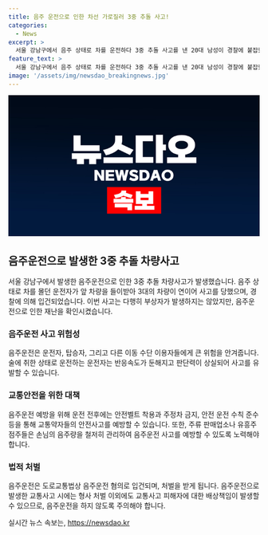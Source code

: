 ```yaml
---
title: 음주 운전으로 인한 차선 가로질러 3중 추돌 사고!
categories:
  - News
excerpt: >
  서울 강남구에서 음주 상태로 차를 운전하다 3중 추돌 사고를 낸 20대 남성이 경찰에 붙잡혔습니다. 사고를 낸 운전자의 혈중알코올농도는 면허 정지 수준이었고, 다행히 다친 사람은 없었습니다. 경찰은 남성을 음주운전 혐의로 입건했습니다. (150자)
feature_text: >
  서울 강남구에서 음주 상태로 차를 운전하다 3중 추돌 사고를 낸 20대 남성이 경찰에 붙잡혔습니다. 사고를 낸 운전자의 혈중알코올농도는 면허 정지 수준이었고, 다행히 다친 사람은 없었습니다. 경찰은 남성을 음주운전 혐의로 입건했습니다. (150자)
image: '/assets/img/newsdao_breakingnews.jpg'
---
```


<p><img src="/assets/img/newsdao_breakingnews.jpg" alt="firstkoreanews 속보" /></p>

<h2 data-ke-size="size26">음주운전으로 발생한 3중 추돌 차량사고</h2>

<p data-ke-size="size16">서울 강남구에서 발생한 음주운전으로 인한 3중 추돌 차량사고가 발생했습니다. 음주 상태로 차를 몰던 운전자가 앞 차량을 들이받아 3대의 차량이 연이어 사고를 당했으며, 경찰에 의해 입건되었습니다. 이번 사고는 다행히 부상자가 발생하지는 않았지만, 음주운전으로 인한 재난을 확인시켰습니다.</p>

<h3 data-ke-size="size24">음주운전 사고 위험성</h3>

<p data-ke-size="size16">음주운전은 운전자, 탑승자, 그리고 다른 이동 수단 이용자들에게 큰 위험을 안겨줍니다. 술에 취한 상태로 운전하는 운전자는 반응속도가 둔해지고 판단력이 상실되어 사고를 유발할 수 있습니다.</p>

<h3 data-ke-size="size24">교통안전을 위한 대책</h3>

<p data-ke-size="size16">음주운전 예방을 위해 운전 전후에는 안전벨트 착용과 주정차 금지, 안전 운전 수칙 준수 등을 통해 교통약자들의 안전사고를 예방할 수 있습니다. 또한, 주류 판매업소나 유흥주점주들은 손님의 음주량을 철저히 관리하여 음주운전 사고를 예방할 수 있도록 노력해야 합니다.</p>

<h3 data-ke-size="size24">법적 처벌</h3>

<p data-ke-size="size16">음주운전은 도로교통법상 음주운전 혐의로 입건되며, 처벌을 받게 됩니다. 음주운전으로 발생한 교통사고 시에는 형사 처벌 이외에도 교통사고 피해자에 대한 배상책임이 발생할 수 있으므로, 음주운전을 하지 않도록 주의해야 합니다.</p>
실시간 뉴스 속보는, <a href="https://newsdao.kr" rel="dofollow">https://newsdao.kr</a>


